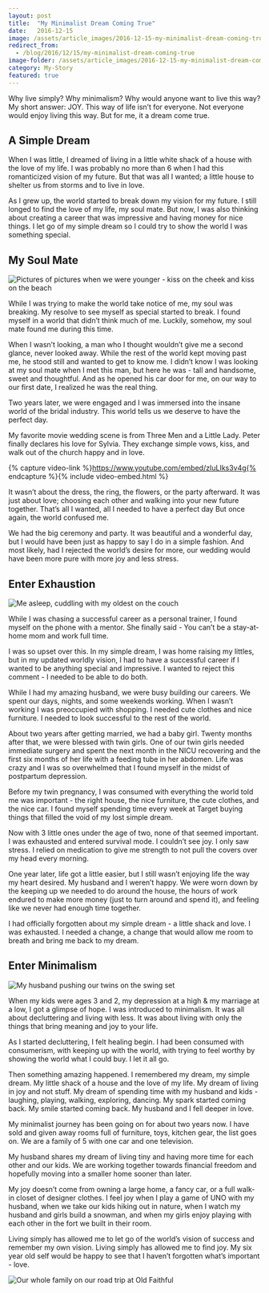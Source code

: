 ```yaml
---
layout: post
title:  "My Minimalist Dream Coming True"
date:   2016-12-15
image: /assets/article_images/2016-12-15-my-minimalist-dream-coming-true/shack.jpg
redirect_from:
  - /blog/2016/12/15/my-minimalist-dream-coming-true
image-folder: /assets/article_images/2016-12-15-my-minimalist-dream-coming-true
category: My-Story
featured: true
---
```


Why live simply? Why minimalism? Why would anyone want to live this way? My short answer: JOY. This way of life isn’t for everyone. Not everyone would enjoy living this way. But for me, it a dream come true.

## A Simple Dream

When I was little, I dreamed of living in a little white shack of a house with the love of my life. I was probably no more than 6 when I had this romanticized vision of my future. But that was all I wanted; a little house to shelter us from storms and to live in love.

As I grew up, the world started to break down my vision for my future. I still longed to find the love of my life, my soul mate. But now, I was also thinking about creating a career that was impressive and having money for nice things. I let go of my simple dream so I could try to show the world I was something special.

## My Soul Mate

![Pictures of pictures when we were younger - kiss on the cheek and kiss on the beach]({{site.url}}{{page.image-folder}}/picture-pictures.jpg)

While I was trying to make the world take notice of me, my soul was breaking. My resolve to see myself as special started to break. I found myself in a world that didn’t think much of me. Luckily, somehow, my soul mate found me during this time.

When I wasn’t looking, a man who I thought wouldn’t give me a second glance, never looked away. While the rest of the world kept moving past me, he stood still and wanted to get to know me. I didn’t know I was looking at my soul mate when I met this man, but here he was - tall and handsome, sweet and thoughtful. And as he opened his car door for me, on our way to our first date, I realized he was the real thing.

Two years later, we were engaged and I was immersed into the insane world of the bridal industry. This world tells us we deserve to have the perfect day.

My favorite movie wedding scene is from Three Men and a Little Lady. Peter finally declares his love for Sylvia. They exchange simple vows, kiss, and walk out of the church happy and in love.

{% capture video-link %}https://www.youtube.com/embed/zIuLIks3v4g{% endcapture %}{% include video-embed.html %}

It wasn’t about the dress, the ring, the flowers, or the party afterward. It was just about love; choosing each other and walking into your new future together. That’s all I wanted, all I needed to have a perfect day But once again, the world confused me.

We had the big ceremony and party. It was beautiful and a wonderful day, but I would have been just as happy to say I do in a simple fashion. And most likely, had I rejected the world’s desire for more, our wedding would have been more pure with more joy and less stress.

## Enter Exhaustion

![Me asleep, cuddling with my oldest on the couch]({{site.url}}{{page.image-folder}}/couch-cuddles.jpg)

While I was chasing a successful career as a personal trainer, I found myself on the phone with a mentor. She finally said - You can’t be a stay-at-home mom and work full time.

I was so upset over this. In my simple dream, I was home raising my littles, but in my updated worldly vision, I had to have a successful career if I wanted to be anything special and impressive. I wanted to reject this comment - I needed to be able to do both.

While I had my amazing husband, we were busy building our careers. We spent our days, nights, and some weekends working. When I wasn’t working I was preoccupied with shopping. I needed cute clothes and nice furniture. I needed to look successful to the rest of the world.

About two years after getting married, we had a baby girl. Twenty months after that, we were blessed with twin girls. One of our twin girls needed immediate surgery and spent the next month in the NICU recovering and the first six months of her life with a feeding tube in her abdomen. Life was crazy and I was so overwhelmed that I found myself in the midst of postpartum depression.

Before my twin pregnancy, I was consumed with everything the world told me was important - the right house, the nice furniture, the cute clothes, and the nice car. I found myself spending time every week at Target buying things that filled the void of my lost simple dream.

Now with 3 little ones under the age of two, none of that seemed important. I was exhausted and entered survival mode. I couldn’t see joy. I only saw stress. I relied on medication to give me strength to not pull the covers over my head every morning.

One year later, life got a little easier, but I still wasn’t enjoying life the way my heart desired. My husband and I weren’t happy. We were worn down by the keeping up we needed to do around the house, the hours of work endured to make more money (just to turn around and spend it), and feeling like we never had enough time together.

I had officially forgotten about my simple dream - a little shack and love. I was exhausted. I needed a change, a change that would allow me room to breath and bring me back to my dream.

## Enter Minimalism

![My husband pushing our twins on the swing set]({{site.url}}{{page.image-folder}}/swingset.jpg)

When my kids were ages 3 and 2, my depression at a high & my marriage at a low, I got a glimpse of hope. I was introduced to minimalism. It was all about decluttering and living with less. It was about living with only the things that bring meaning and joy to your life.

As I started decluttering, I felt healing begin. I had been consumed with consumerism, with keeping up with the world, with trying to feel worthy by showing the world what I could buy.  I let it all go.

Then something amazing happened. I remembered my dream, my simple dream. My little shack of a house and the love of my life. My dream of living in joy and not stuff. My dream of spending time with my husband and kids - laughing, playing, walking, exploring, dancing. My spark started coming back. My smile started coming back. My husband and I fell deeper in love.

My minimalist journey has been going on for about two years now. I have sold and given away rooms full of furniture, toys, kitchen gear, the list goes on. We are a family of 5 with one car and one television.

My husband shares my dream of living tiny and having more time for each other and our kids. We are working together towards financial freedom and hopefully moving into a smaller home sooner than later.

My joy doesn’t come from owning a large home, a fancy car, or a full walk-in closet of designer clothes. I feel joy when I play a game of UNO with my husband, when we take our kids hiking out in nature, when I watch my husband and girls build a snowman, and when my girls enjoy playing with each other in the fort we built in their room.

Living simply has allowed me to let go of the world’s vision of success and remember my own vision. Living simply has allowed me to find joy. My six year old self would be happy to see that I haven’t forgotten what’s important - love.

![Our whole family on our road trip at Old Faithful]({{site.url}}{{page.image-folder}}/old-faithful.jpg)
